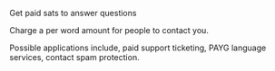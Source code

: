 Get paid sats to answer questions

Charge a per word amount for people to contact you.

Possible applications include, paid support ticketing, PAYG language services, contact spam protection.